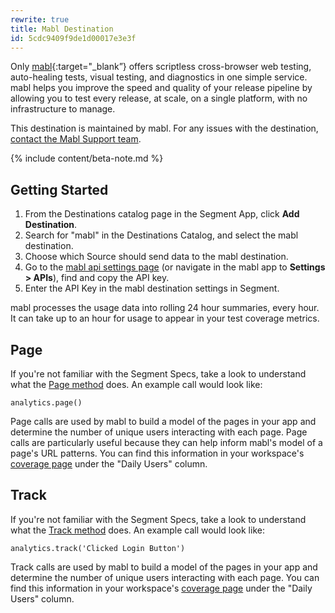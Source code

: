 ```yaml
---
rewrite: true
title: Mabl Destination
id: 5cdc9409f9de1d00017e3e3f
---
```

Only [mabl](https://mabl.com/?utm_source=segmentio&utm_medium=docs&utm_campaign=partners){:target="_blank”} offers scriptless cross-browser web testing, auto-healing tests, visual testing, and diagnostics in one simple service. mabl helps you improve the speed and quality of your release pipeline by allowing you to test every release, at scale, on a single platform, with no infrastructure to manage.

This destination is maintained by mabl. For any issues with the destination, [contact the Mabl  Support team](mailto:support@mabl.com).

{% include content/beta-note.md %}


## Getting Started




1. From the Destinations catalog page in the Segment App, click **Add Destination**.
2. Search for "mabl" in the Destinations Catalog, and select the mabl destination.
3. Choose which Source should send data to the mabl destination.
4. Go to the [mabl api settings page](https://app.mabl.com/workspaces/-/settings/apis) (or navigate in the mabl app to **Settings > APIs**), find and copy the API key.
5. Enter the API Key in the mabl destination settings in Segment.

mabl processes the usage data into rolling 24 hour summaries, every hour.  It can take up to an hour for usage to appear in your test coverage metrics.

## Page

If you're not familiar with the Segment Specs, take a look to understand what the [Page method](/docs/connections/spec/page/) does. An example call would look like:

```
analytics.page()
```
Page calls are used by mabl to build a model of the pages in your app and determine the number of unique users interacting with each page.  Page calls are particularly useful because they can help inform mabl's model of a page's URL patterns. You can find this information in your workspace's [coverage page](https://app.mabl.com/workspaces/-/coverage) under the "Daily Users" column.


## Track

If you're not familiar with the Segment Specs, take a look to understand what the [Track method](/docs/connections/spec/track/) does. An example call would look like:

```
analytics.track('Clicked Login Button')
```

Track calls are used by mabl to build a model of the pages in your app and determine the number of unique users interacting with each page. You can find this information in your workspace's [coverage page](https://app.mabl.com/workspaces/-/coverage) under the "Daily Users" column.
